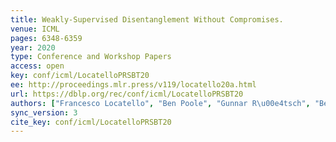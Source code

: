 ```yaml
---
title: Weakly-Supervised Disentanglement Without Compromises.
venue: ICML
pages: 6348-6359
year: 2020
type: Conference and Workshop Papers
access: open
key: conf/icml/LocatelloPRSBT20
ee: http://proceedings.mlr.press/v119/locatello20a.html
url: https://dblp.org/rec/conf/icml/LocatelloPRSBT20
authors: ["Francesco Locatello", "Ben Poole", "Gunnar R\u00e4tsch", "Bernhard Sch\u00f6lkopf", "Olivier Bachem", "Michael Tschannen"]
sync_version: 3
cite_key: conf/icml/LocatelloPRSBT20
---
```

